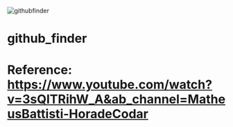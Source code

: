![githubfinder](https://user-images.githubusercontent.com/84799845/209209399-3bbf7f25-9d49-4054-8394-7cbfccc2eda7.png)

# github_finder
# Reference: https://www.youtube.com/watch?v=3sQITRihW_A&ab_channel=MatheusBattisti-HoradeCodar
